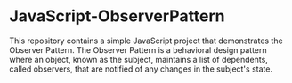 # JavaScript-ObserverPattern
This repository contains a simple JavaScript project that demonstrates the Observer Pattern. The Observer Pattern is a behavioral design pattern where an object, known as the subject, maintains a list of dependents, called observers, that are notified of any changes in the subject's state.
